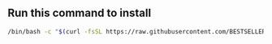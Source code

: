 ## Run this command to install

```bash
/bin/bash -c "$(curl -fsSL https://raw.githubusercontent.com/BESTSELLER/dev-setup-macos/master/install.sh)"
```
